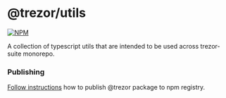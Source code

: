 # @trezor/utils

[![NPM](https://img.shields.io/npm/v/@trezor/utils.svg)](https://www.npmjs.org/package/@trezor/utils)

A collection of typescript utils that are intended to be used across trezor-suite monorepo.

### Publishing

[Follow instructions](../../docs/releases/npm-packages.md) how to publish @trezor package to npm registry.
